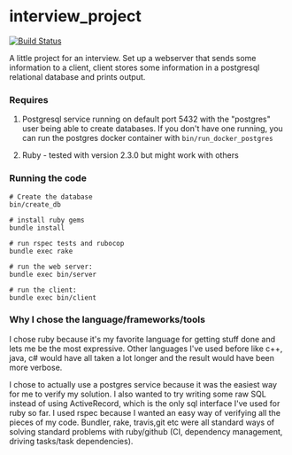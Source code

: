 # interview_project
[![Build Status](https://travis-ci.org/diamond29/interview_project.svg?branch=master)](https://travis-ci.org/diamond29/interview_project)

A little project for an interview. Set up a webserver that sends some information to a client, client stores some information in a postgresql relational database and prints output.

### Requires

1. Postgresql service running on default port 5432 with the "postgres" user being able to create databases. If you don't have one running, you can run the postgres docker container with `bin/run_docker_postgres`

2. Ruby - tested with version 2.3.0 but might work with others

### Running the code

```
# Create the database
bin/create_db

# install ruby gems
bundle install

# run rspec tests and rubocop
bundle exec rake

# run the web server:
bundle exec bin/server

# run the client:
bundle exec bin/client
```

### Why I chose the language/frameworks/tools
I chose ruby because it's my favorite language for getting stuff done and lets me be the most expressive. Other languages I've used before like c++, java, c# would have all taken a lot longer and the result would have been more verbose.

I chose to actually use a postgres service because it was the easiest way for me to verify my solution. I also wanted to try writing some raw SQL instead of using ActiveRecord, which is the only sql interface I've used for ruby so far. I used rspec because I wanted an easy way of verifying all the pieces of my code. Bundler, rake, travis,git etc were all standard ways of solving standard problems with ruby/github (CI, dependency management, driving tasks/task dependencies).

